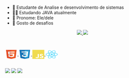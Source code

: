 ### 
- 🎒 Estudante de Analise e desenvolvimento de sistemas
- 👨‍💻 Estudando JAVA atualmente
- 👦 Pronome: Ele/dele
- 🧠 Gosto de desafios

<div align="center">
  <a href="https://github.com/CesarMickael">
  <img height="150em" src="https://github-readme-stats.vercel.app/api?username=CesarMickael&show_icons=true&theme=dracula&include_all_commits=true&count_private=true"/>
  <img height="150em" src="https://github-readme-stats.vercel.app/api/top-langs/?username=CesarMickael&layout=compact&langs_count=7&theme=dracula"/>
</div>

##

<div style="display: inline_block"><br>

  <img align="center" alt="CesarMickael-HTML" height="30" width="40" src="https://raw.githubusercontent.com/devicons/devicon/master/icons/html5/html5-original.svg">
  <img align="center" alt="CesarMickael-CSS" height="30" width="40" src="https://raw.githubusercontent.com/devicons/devicon/master/icons/css3/css3-original.svg">
  <img align="center" alt="CesarMickael-Js" height="30" width="40" src="https://raw.githubusercontent.com/devicons/devicon/master/icons/javascript/javascript-plain.svg">
  <img align="center" alt="CesarMickael-React" height="30" width="40" src="https://raw.githubusercontent.com/devicons/devicon/master/icons/react/react-original.svg">

</div>

##

<div>
 <a href="mailto:mickaelcesar2@gmail.com"> <img src ="https://img.shields.io/badge/Gmail-D14836?style=for-the-badge&logo=gmail&logoColor=white target=_blank"></a>
 <a href ="https://www.linkedin.com/in/cesar-mickael/"><img src="https://img.shields.io/badge/LinkedIn-0077B5?style=for-the-badge&logo=linkedin&logoColor=white target=_blank"></a>
 <a href="https://web.whatsapp.com/send?phone:47997222810"><img src="https://img.shields.io/badge/WhatsApp-25D366?style=for-the-badge&logo=whatsapp&logoColor=white target=_blank"></a>
</div>
